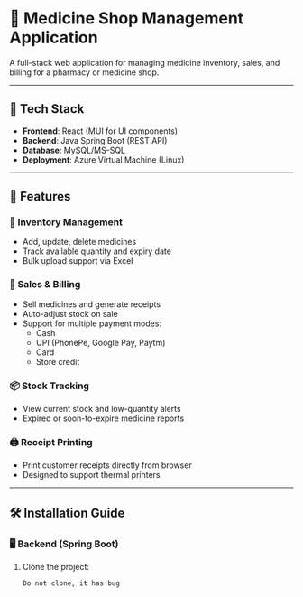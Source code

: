 # 💊 Medicine Shop Management Application

A full-stack web application for managing medicine inventory, sales, and billing for a pharmacy or medicine shop.

---

## 🧰 Tech Stack

- **Frontend**: React (MUI for UI components)
- **Backend**: Java Spring Boot (REST API)
- **Database**: MySQL/MS-SQL
- **Deployment**: Azure Virtual Machine (Linux)

---

## 🚀 Features

### 🧾 Inventory Management
- Add, update, delete medicines
- Track available quantity and expiry date
- Bulk upload support via Excel

### 💼 Sales & Billing
- Sell medicines and generate receipts
- Auto-adjust stock on sale
- Support for multiple payment modes:
  - Cash
  - UPI (PhonePe, Google Pay, Paytm)
  - Card
  - Store credit

### 📦 Stock Tracking
- View current stock and low-quantity alerts
- Expired or soon-to-expire medicine reports

### 🖨️ Receipt Printing
- Print customer receipts directly from browser
- Designed to support thermal printers

---

## 🛠️ Installation Guide

### 🖥️ Backend (Spring Boot)

1. Clone the project:
   ```bash
   Do not clone, it has bug
